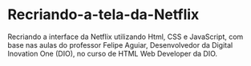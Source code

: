 # Recriando-a-tela-da-Netflix
Recriando a interface da Netflix utilizando Html, CSS e JavaScript, com base nas aulas do professor Felipe Aguiar, Desenvolvedor da Digital Inovation One (DIO), no curso de HTML Web Developer da DIO.
